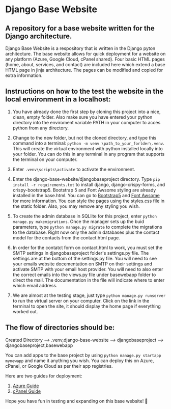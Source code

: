 # Django Base Website

## A repository for a base website written for the Django architecture.

Django Base Website is a respository that is written in the Django pyton architecture.  The base website allows for quick deployment for a website on any platform (Azure, Google Cloud, cPanel shared). Four basic HTML pages (home, about, services, and contact) are included here which extend a base HTML page in jinja architecture. The pages can be modified and copied for extra information. 

## Instructions on how to the test the website in the local environment in a localhost:

1. You have already done the first step by cloning this project into a nice, clean, empty folder.  Also make sure you have entered your python directory into the enviroment variable PATH in your computer to acces python from any directory. 

2. Change to the new folder, but not the cloned directory, and type this command into a terminal: ```python -m venv \path_to_your_forlder\.venv```. This will create the virtual environment with python installed locally into your folder. You can do this in any terminal in any program that supports the terminal on your computer.

3. Enter ```.venv\scripts\activate``` to activate the environment.

4. Enter the django-base-website/djangobaseproject directory. Type ```pip install -r requirements.txt``` to install django, django-crispy-forms, and crispy-bootstrap5. Bootstrap 5 and Font Awsome styling are already installed in the base.html.  You can go to [Bootstrap5](https://getbootstrap.com/docs/5.0/getting-started/introduction/) and [Font Awsome](https://fontawesome.com/) for more information. You can style the pages using the styles.css file in the static folder.  Also, you may remove any styling you wish.

5. To create the admin database in SQLlite for this project, enter ```python manage.py makemigrations```. Once the manager sets up the buid parameters, type ```python manage.py migrate``` to complete the migrations to the database.  Right now only the admin databases plus the contact model for the contacts from the contact.html page.

6. In order for the contatct form on contact.html to work, you must set the SMTP settings in djangobaseproject folder's settings.py file.  The settings are at the bottom of the settings.py file.  You will need to see your emails website docementation on SMTP on their settings and activate SMTP with your email host provider. You will need to also enter the correct emails into the views.py file under basewebapp folder to direct the mail.  The documentation in the file will indicate where to enter which email address.

7. We are almost at the testing stage, just type ```python manage.py runserver``` to run the virtual server on your computer. Click on the link in the terminal to open the site, it should display the home page if everything worked out.

## The flow of directories should be:

Created Directory --> .venv,django-base-website --> djangobaseproject --> djangobaseproject,basewebapp

You can add apps to the base project by using ```python manage.py startapp mynewapp``` and name it anything you wish.  You can deploy this on Azure, cPanel, or Google Cloud as per their app registries.

Here are two guides for deployment:
1. [Azure Guide](azure_deploy_vscode_guide.md)
2. [cPanel Guide](cpanel_depply.md)

Hope you have fun in testing and expanding on this base website! 🙂


    
   
